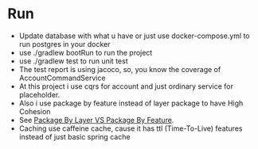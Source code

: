 # Run
* Update database with what u have or just use docker-compose.yml to run postgres in your docker
* use ./gradlew bootRun to run the project
* use ./gradlew test to run unit test
* The test report is using jacoco, so, you know the coverage of AccountCommandService
* At this project i use cqrs for account and just ordinary service for placeholder.
* Also i use package by feature instead of layer package to have High Cohesion 
* See [Package By Layer VS Package By Feature](https://medium.com/@akintopbas96/spring-boot-code-structure-package-by-layer-vs-package-by-feature-5331a0c911fe).
* Caching use caffeine cache, cause it has ttl (Time-To-Live) features instead of just basic spring cache
